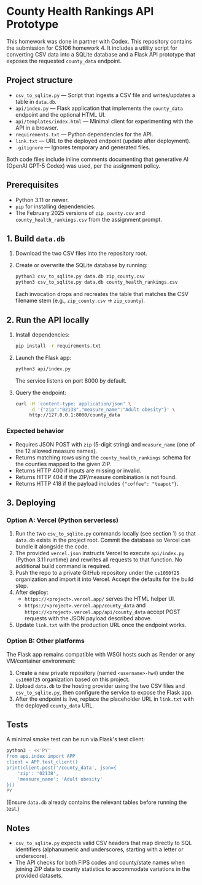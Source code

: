 # County Health Rankings API Prototype
This homework was done in partner with Codex. This repository contains the submission for CS106 homework 4. It includes a utility script for converting CSV data into a SQLite database and a Flask API prototype that exposes the requested `county_data` endpoint.

## Project structure

- `csv_to_sqlite.py` &mdash; Script that ingests a CSV file and writes/updates a table in `data.db`.
- `api/index.py` &mdash; Flask application that implements the `county_data` endpoint and the optional HTML UI.
- `api/templates/index.html` &mdash; Minimal client for experimenting with the API in a browser.
- `requirements.txt` &mdash; Python dependencies for the API.
- `link.txt` &mdash; URL to the deployed endpoint (update after deployment).
- `.gitignore` &mdash; Ignores temporary and generated files.

Both code files include inline comments documenting that generative AI (OpenAI GPT-5 Codex) was used, per the assignment policy.

## Prerequisites

- Python 3.11 or newer.
- `pip` for installing dependencies.
- The February 2025 versions of `zip_county.csv` and `county_health_rankings.csv` from the assignment prompt.

## 1. Build `data.db`

1. Download the two CSV files into the repository root.
2. Create or overwrite the SQLite database by running:

   ```bash
   python3 csv_to_sqlite.py data.db zip_county.csv
   python3 csv_to_sqlite.py data.db county_health_rankings.csv
   ```

   Each invocation drops and recreates the table that matches the CSV filename stem (e.g., `zip_county.csv` &rarr; `zip_county`).

## 2. Run the API locally

1. Install dependencies:

   ```bash
   pip install -r requirements.txt
   ```

2. Launch the Flask app:

   ```bash
   python3 api/index.py
   ```

   The service listens on port 8000 by default.

3. Query the endpoint:

   ```bash
   curl -H 'content-type: application/json' \
        -d '{"zip":"02138","measure_name":"Adult obesity"}' \
        http://127.0.0.1:8000/county_data
   ```

### Expected behavior

- Requires JSON POST with `zip` (5-digit string) and `measure_name` (one of the 12 allowed measure names).
- Returns matching rows using the `county_health_rankings` schema for the counties mapped to the given ZIP.
- Returns HTTP 400 if inputs are missing or invalid.
- Returns HTTP 404 if the ZIP/measure combination is not found.
- Returns HTTP 418 if the payload includes `{"coffee": "teapot"}`.

## 3. Deploying

### Option A: Vercel (Python serverless)

1. Run the two `csv_to_sqlite.py` commands locally (see section 1) so that `data.db` exists in the project root. Commit the database so Vercel can bundle it alongside the code.
2. The provided `vercel.json` instructs Vercel to execute `api/index.py` (Python 3.11 runtime) and rewrites all requests to that function. No additional build command is required.
3. Push the repo to a private GitHub repository under the `cs1060f25` organization and import it into Vercel. Accept the defaults for the build step.
4. After deploy:
   - `https://<project>.vercel.app/` serves the HTML helper UI.
   - `https://<project>.vercel.app/county_data` and `https://<project>.vercel.app/api/county_data` accept POST requests with the JSON payload described above.
5. Update `link.txt` with the production URL once the endpoint works.

### Option B: Other platforms

The Flask app remains compatible with WSGI hosts such as Render or any VM/container environment:

1. Create a new private repository (named `<username>-hw4`) under the `cs1060f25` organization based on this project.
2. Upload `data.db` to the hosting provider using the two CSV files and `csv_to_sqlite.py`, then configure the service to expose the Flask app.
3. After the endpoint is live, replace the placeholder URL in `link.txt` with the deployed `county_data` URL.

## Tests

A minimal smoke test can be run via Flask's test client:

```bash
python3 - <<'PY'
from api.index import APP
client = APP.test_client()
print(client.post('/county_data', json={
    'zip': '02138',
    'measure_name': 'Adult obesity'
}))
PY
```

(Ensure `data.db` already contains the relevant tables before running the test.)

## Notes

- `csv_to_sqlite.py` expects valid CSV headers that map directly to SQL identifiers (alphanumeric and underscores, starting with a letter or underscore).
- The API checks for both FIPS codes and county/state names when joining ZIP data to county statistics to accommodate variations in the provided datasets.
